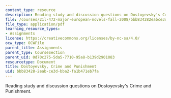 ```yaml
---
content_type: resource
description: Reading study and discussion questions on Dostoyevsky's Crime and Punishment.
file: /courses/21l-472-major-european-novels-fall-2008/bbb834282eabce3dbba2fa1b471eb7fa_dostoyevsky.pdf
file_type: application/pdf
learning_resource_types:
- Assignments
license: https://creativecommons.org/licenses/by-nc-sa/4.0/
ocw_type: OCWFile
parent_title: Assignments
parent_type: CourseSection
parent_uid: 0d70c275-5da5-7710-95a8-b139d2901083
resourcetype: Document
title: Dostoyevsky, Crime and Punishment
uid: bbb83428-2eab-ce3d-bba2-fa1b471eb7fa
---
```

Reading study and discussion questions on Dostoyevsky's Crime and Punishment.